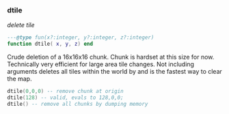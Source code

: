 ### dtile

_delete tile_

```lua
---@type fun(x?:integer, y?:integer, z?:integer)
function dtile( x, y, z) end
```

Crude deletion of a 16x16x16 chunk. Chunk is hardset at this size for now. Technically very efficient for large area tile changes. Not including arguments deletes all tiles within the world by and is the fastest way to clear the map.

```lua
dtile(0,0,0) -- remove chunk at origin
dtile(128) -- valid, evals to 128,0,0;
dtile() -- remove all chunks by dumping memory
```
